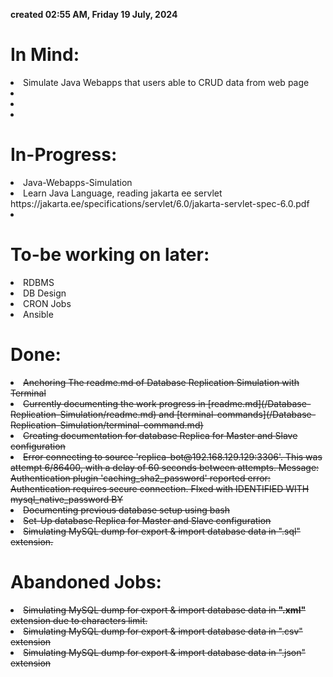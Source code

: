 **created 02:55 AM, Friday 19 July, 2024**
# In Mind:

<left>
<li> Simulate Java Webapps that users able to CRUD data from web page
<li> 
<li> 
<li> 
</left>

# In-Progress:

<left>
<li> Java-Webapps-Simulation
<li> Learn Java Language, reading jakarta ee servlet https://jakarta.ee/specifications/servlet/6.0/jakarta-servlet-spec-6.0.pdf
<b> </b>
<li></li></left>

# To-be working on later:
<left>
<li> RDBMS
<li> DB Design
<li> CRON Jobs
<li> Ansible

</li></left>


# Done:
<left>
<li><s>Anchoring The readme.md of Database Replication Simulation with Terminal 
<li><s>Currently documenting the work progress in [readme.md](/Database-Replication-Simulation/readme.md) and [terminal-commands](/Database-Replication-Simulation/terminal-command.md)
<li><s>Creating documentation for database Replica for Master and Slave configuration</s>
<li><s> Error connecting to source 'replica-bot@192.168.129.129:3306'. This was attempt 6/86400, with a delay of 60 seconds between attempts. Message: Authentication plugin 'caching_sha2_password' reported error: Authentication requires secure connection. FIxed with IDENTIFIED WITH mysql_native_password BY</s>
<li><s>Documenting previous database setup using bash
<li><s>Set-Up database Replica for Master and Slave configuration
<li><s>Simulating MySQL dump for export & import database data in ".sql" extension.</s></s></s>
</li></left>

# Abandoned Jobs:

<left>
<li><s> Simulating MySQL dump for export & import database data in <b>".xml"</b> extension due to characters limit.
<li><s> Simulating MySQL dump for export & import database data in ".csv" extension
<li> Simulating MySQL dump for export & import database data in ".json" extension
</li></left>